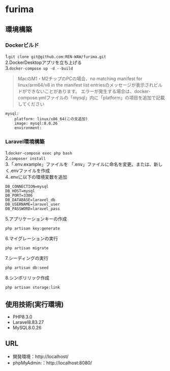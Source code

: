 # furima

## 環境構築

### Dockerビルド

1.``git clone git@github.com:REN-WAW/furima.git``  
2.DockerDesktopアプリを立ち上げる  
3.``docker-compose up -d --build``  
>MacのM1・M2チップのPCの場合、no matching manifest for linux/arm64/v8 in the manifest list entriesのメッセージが表示されビルドができないことがあります。 エラーが発生する場合は、docker-compose.ymlファイルの「mysql」内に「platform」の項目を追加で記載してください
>
```
mysql:
    platform: linux/x86_64(この文追加)
    image: mysql:8.0.26
    environment:
````

### Laravel環境構築

1.``docker-compose exec php bash``  
2.``composer install``  
3.「.env.example」ファイルを 「.env」ファイルに命名を変更。または、新しく.envファイルを作成  
4..envに以下の環境変数を追加  
````
DB_CONNECTION=mysql
DB_HOST=mysql
DB_PORT=3306
DB_DATABASE=laravel_db
DB_USERNAME=laravel_user
DB_PASSWORD=laravel_pass
````
5.アプリケーションキーの作成
````
php artisan key:generate
````
6.マイグレーションの実行
````
php artisan migrate
````
7.シーディングの実行
````
php artisan db:seed
````
8.シンボリリック作成
````
php artisan storage:link
````

## 使用技術(実行環境)
- PHP8.3.0  
- Laravel8.83.27  
- MySQL8.0.26



## URL
- 開発環境：http://localhost/  
- phpMyAdmin:：http://localhost:8080/  

